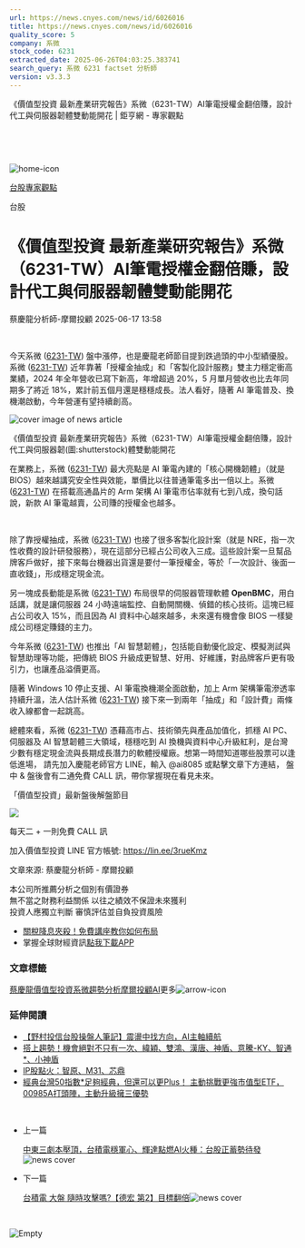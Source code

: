 ```yaml
---
url: https://news.cnyes.com/news/id/6026016
title: https://news.cnyes.com/news/id/6026016
quality_score: 5
company: 系微
stock_code: 6231
extracted_date: 2025-06-26T04:03:25.383741
search_query: 系微 6231 factset 分析師
version: v3.3.3
---
```


《價值型投資 最新產業研究報告》系微（6231-TW）AI筆電授權金翻倍賺，設計代工與伺服器韌體雙動能開花 | 鉅亨網 - 專家觀點

‌

‌

![home-icon](/assets/icons/breadCrumb/symbol-icon-home.svg)

[台股](/news/cat/tw_stock)[專家觀點](/news/cat/stock_report)

台股

# 《價值型投資 最新產業研究報告》系微（6231-TW）AI筆電授權金翻倍賺，設計代工與伺服器韌體雙動能開花

蔡慶龍分析師-摩爾投顧 2025-06-17 13:58

‌

今天系微 ([6231-TW](https://www.cnyes.com/twstock/6231)) 盤中漲停，也是慶龍老師節目提到跌過頭的中小型績優股。系微 ([6231-TW](https://www.cnyes.com/twstock/6231)) 近年靠著「授權金抽成」和「客製化設計服務」雙主力穩定衝高業績，2024 年全年營收已寫下新高，年增超過 20%，5 月單月營收也比去年同期多了將近 18%，累計前五個月還是穩穩成長。法人看好，隨著 AI 筆電普及、換機潮啟動，今年營運有望持續創高。

![cover image of news article](/_next/image?url=https%3A%2F%2Fcimg.cnyes.cool%2Fprod%2Fnews%2F6026016%2Fl%2F2af1903a3f9ab597e30dc095149009b0.jpg&w=3840&q=75)

《價值型投資 最新產業研究報告》系微（6231-TW）AI筆電授權金翻倍賺，設計代工與伺服器韌(圖:shutterstock)體雙動能開花

在業務上，系微 ([6231-TW](https://www.cnyes.com/twstock/6231)) 最大亮點是 AI 筆電內建的「核心開機韌體」（就是 BIOS）越來越講究安全性與效能，單價比以往普通筆電多出一倍以上。系微 ([6231-TW](https://www.cnyes.com/twstock/6231)) 在搭載高通晶片的 Arm 架構 AI 筆電市佔率就有七到八成，換句話說，新款 AI 筆電越賣，公司賺的授權金也越多。

‌

除了靠授權抽成，系微 ([6231-TW](https://www.cnyes.com/twstock/6231)) 也接了很多客製化設計案（就是 NRE，指一次性收費的設計研發服務），現在這部分已經占公司收入三成。這些設計案一旦幫品牌客戶做好，接下來每台機器出貨還是要付一筆授權金，等於「一次設計、後面一直收錢」，形成穩定現金流。

另一塊成長動能是系微 ([6231-TW](https://www.cnyes.com/twstock/6231)) 布局很早的伺服器管理軟體 **OpenBMC**，用白話講，就是讓伺服器 24 小時遠端監控、自動開關機、偵錯的核心技術。這塊已經占公司收入 15%，而且因為 AI 資料中心越來越多，未來還有機會像 BIOS 一樣變成公司穩定賺錢的主力。

今年系微 ([6231-TW](https://www.cnyes.com/twstock/6231)) 也推出「AI 智慧韌體」，包括能自動優化設定、模擬測試與智慧助理等功能，把傳統 BIOS 升級成更智慧、好用、好維護，對品牌客戶更有吸引力，也讓產品溢價更高。

隨著 Windows 10 停止支援、AI 筆電換機潮全面啟動，加上 Arm 架構筆電滲透率持續升溫，法人估計系微 ([6231-TW](https://www.cnyes.com/twstock/6231)) 接下來一到兩年「抽成」和「設計費」兩條收入線都會一起跳高。

總體來看，系微 ([6231-TW](https://www.cnyes.com/twstock/6231)) 憑藉高市占、技術領先與產品加值化，抓穩 AI PC、伺服器及 AI 智慧韌體三大領域，穩穩吃到 AI 換機與資料中心升級紅利，是台灣少數有穩定現金流與長期成長潛力的軟體授權廠。想第一時間知道哪些股票可以逢低進場， 請先加入慶龍老師官方 LINE，輸入 @ai8085 或點擊文章下方連結， 盤中 & 盤後會有二通免費 CALL 訊，帶你掌握現在看見未來。

「價值型投資」最新盤後解盤節目

![](https://cimg.cnyes.cool/prod/news/6026016/l/9307ba53b6163f5ca3a9ea3549aa2cfe.jpg)

每天二 + 一則免費 CALL 訊

加入價值型投資 LINE 官方帳號: <https://lin.ee/3rueKmz>

文章來源: 蔡慶龍分析師 - 摩爾投顧

本公司所推薦分析之個別有價證券  
無不當之財務利益關係 以往之績效不保證未來獲利  
投資人應獨立判斷 審慎評估並自負投資風險

* [關稅降息夾殺！免費講座教你如何布局](https://www.rsc.com.tw/Cnyes_RSC/SeminarBooking2025InvestmentOutlook.aspx?utm_source=anue&utm_medium=usstocks_end)
* 掌握全球財經資訊[點我下載APP](http://www.cnyes.com/app/?utm_source=mweb&utm_medium=HamMenuBanner&utm_campaign=fixed&utm_content=entr)

### 文章標籤

[蔡慶龍](https://news.cnyes.com/tag/蔡慶龍 "蔡慶龍")[價值型投資](https://news.cnyes.com/tag/價值型投資 "價值型投資")[系微](https://news.cnyes.com/tag/系微 "系微")[趨勢分析](https://news.cnyes.com/tag/趨勢分析 "趨勢分析")[摩爾投顧](https://news.cnyes.com/tag/摩爾投顧 "摩爾投顧")[AI](https://news.cnyes.com/tag/AI "AI")更多![arrow-icon](/assets/icons/arrows/arrow-down.svg)

### 延伸閱讀

* [【野村投信台股操盤人筆記】震盪中找方向，AI主軸續航](/news/id/6039175)
* [搭上趨勢！機會絕對不只有一次、緯穎、雙鴻、漢唐、神盾、意騰-KY、智通\*、小神盾](/news/id/6038081)
* [IP股點火：智原、M31、芯鼎](/news/id/6037794)
* [經典台灣50指數\*足夠經典，但還可以更Plus！ 主動挑戰更強市值型ETF， 00985A打頭陣，主動升級擁三優勢](/news/id/6037206)

‌

* 上一篇

  [中東三劇本壓頂，台積電穩軍心、輝達點燃AI火種：台股正蓄勢待發](/news/id/6026399)![news cover](https://cimg.cnyes.cool/prod/news/6026399/m/3dac232702957dd9fe27df7b2ca424fa.jpg)
* 下一篇

  [台積電 大盤 隨時攻擊嗎?【德宏 第2】目標翻倍](/news/id/6024846)![news cover](https://cimg.cnyes.cool/prod/news/6024846/m/d0e6523cf0a6484506741e0171073a72.jpg)

‌

![Empty](/assets/icons/skeleton/empty-image.svg)

‌